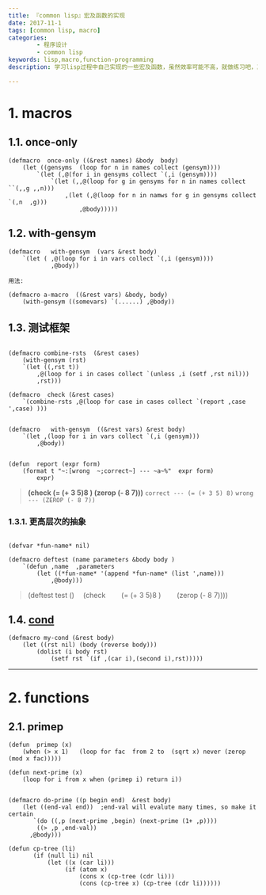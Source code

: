 ```yaml
---
title: 『common lisp』宏及函数的实现
date: 2017-11-1
tags: [common lisp, macro]
categories: 
		- 程序设计
		- common lisp
keywords: lisp,macro,function-programming
description: 学习lisp过程中自己实现的一些宏及函数，虽然效率可能不高，就做练习吧，其他人也可参考。

---
```

# 1. macros



## 1.1. once-only
```common lisp
(defmacro  once-only ((&rest names) &body  body)
    (let ((gensyms  (loop for n in names collect (gensym))))
        `(let (,@(for i in gensyms collect `(,i (gensym))))
            `(let (,,@(loop for g in gensyms for n in names collect ``(,,g ,,n)))
                ,(let (,@(loop for n in namws for g in gensyms collect `(,n  ,g)))
                    ,@body)))))
```
## 1.2. with-gensym   
```common lisp
(defmacro   with-gensym  (vars &rest body)
    `(let ( ,@(loop for i in vars collect `(,i (gensym))))
            ,@body))
```
`用法:`
                
    (defmacro a-macro  ((&rest vars) &body, body)
        (with-gensym ((somevars) `(......) ,@body))   


## 1.3. 测试框架
```common lisp

(defmacro combine-rsts  (&rest cases)
    (with-gensym (rst)
    `(let ((,rst t))
        ,@(loop for i in cases collect `(unless ,i (setf ,rst nil)))
        ,rst)))

(defmacro  check (&rest cases)
    `(combine-rsts ,@(loop for case in cases collect `(report ,case ',case) )))


(defmacro   with-gensym  ((&rest vars) &rest body)
    `(let ,(loop for i in vars collect `(,i (gensym)))
        ,@body))


(defun  report (expr form)
    (format t "~:[wrong  ~;correct~] --- ~a~%"  expr form)
        expr)
```

>**(check (= (+ 3 5)8 ) (zerop (- 8 7)))**
`correct --- (= (+ 3 5) 8)`
`wrong --- (ZEROP (- 8 7))`


### 1.3.1. 更高层次的抽象
```common lisp

(defvar *fun-name* nil)

(defmacro deftest (name parameters &body body )
    `(defun ,name  ,parameters
        (let ((*fun-name* '(append *fun-name* (list ',name)))
            ,@body)))

```
>(deftest test ()
>&emsp;(check 
>&emsp;&emsp;(= (+ 3 5)8 )
>&emsp;&emsp;(zerop (- 8 7))))

## 1.4. [cond](#cond)


```common-lisp
(defmacro my-cond (&rest body)
    (let ((rst nil) (body (reverse body)))
        (dolist (i body rst)  
            (setf rst `(if ,(car i),(second i),rst)))))
```


---
# 2. functions 

## 2.1. primep
```common lisp
(defun  primep (x)
    (when (> x 1)   (loop for fac  from 2 to  (sqrt x) never (zerop (mod x fac)))))

(defun next-prime (x)
    (loop for i from x when (primep i) return i))


(defmacro do-prime ((p begin end)  &rest body)
    (let ((end-val end))  ;end-val will evalute many times, so make it certain
	   `(do ((,p (next-prime ,begin) (next-prime (1+ ,p))))
		((> ,p ,end-val)) 
      ,@body)))

(defun cp-tree (li)
	   (if (null li) nil
	       (let ((x (car li)))
                (if (atom x) 
                    (cons x (cp-tree (cdr li)))  
                    (cons (cp-tree x) (cp-tree (cdr li))))))  
```
